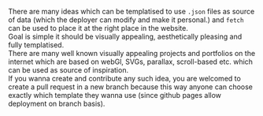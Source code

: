 There are many ideas which can be templatised to use `.json` files as source of data (which the deployer can modify and make it personal.) and `fetch` can be used to place it at the right place in the website.  
Goal is simple it should be visually appealing, aesthetically pleasing and fully templatised.  
There are many well known visually appealing projects and portfolios on the internet which are based on webGl, SVGs, parallax, scroll-based etc. which can be used as source of inspiration.  
If you wanna create and contribute any such idea, you are welcomed to create a pull request in a new branch because this way anyone can choose exactly which template they wanna use (since github pages allow deployment on branch basis).
